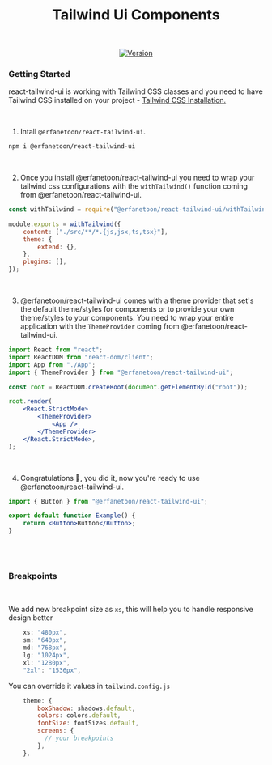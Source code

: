 <h1 align="center">Tailwind Ui Components</h1>

</br>

<p align="center">
  <!-- <a href="https://www.npmjs.com/package/@erfanetoon/react-tailwind-ui">
    <img src="https://img.shields.io/npm/dt/@erfanetoon/react-tailwind-ui.svg" alt="Total Downloads">
  </a> -->
  <a href="https://github.com/erfanetoon/react-tailwind-ui/releases">
    <img src="https://img.shields.io/badge/version-1.0.0-blue.svg" alt="Version" />
  </a>
</p>

### Getting Started

react-tailwind-ui is working with Tailwind CSS classes and you need to have Tailwind CSS installed on your project - <a href="https://tailwindcss.com/docs/installation/framework-guides" target="_blank">Tailwind CSS Installation.</a>

<br />

1. Intall `@erfanetoon/react-tailwind-ui`.

```bash
npm i @erfanetoon/react-tailwind-ui
```

<br />

2. Once you install @erfanetoon/react-tailwind-ui you need to wrap your tailwind css configurations with the `withTailwind()` function coming from @erfanetoon/react-tailwind-ui.

```js
const withTailwind = require("@erfanetoon/react-tailwind-ui/withTailwind");

module.exports = withTailwind({
    content: ["./src/**/*.{js,jsx,ts,tsx}"],
    theme: {
        extend: {},
    },
    plugins: [],
});
```

<br />

3. @erfanetoon/react-tailwind-ui comes with a theme provider that set's the default theme/styles for components or to provide your own theme/styles to your components. You need to wrap your entire application with the `ThemeProvider` coming from @erfanetoon/react-tailwind-ui.

```jsx
import React from "react";
import ReactDOM from "react-dom/client";
import App from "./App";
import { ThemeProvider } from "@erfanetoon/react-tailwind-ui";

const root = ReactDOM.createRoot(document.getElementById("root"));

root.render(
    <React.StrictMode>
        <ThemeProvider>
            <App />
        </ThemeProvider>
    </React.StrictMode>,
);
```

<br />

4. Congratulations 🥳, you did it, now you're ready to use @erfanetoon/react-tailwind-ui.

```jsx
import { Button } from "@erfanetoon/react-tailwind-ui";

export default function Example() {
    return <Button>Button</Button>;
}
```

<br />
<br />

### Breakpoints

</br>

We add new breakpoint size as `xs`, this will help you to handle responsive design better

```jsx
    xs: "480px",
    sm: "640px",
    md: "768px",
    lg: "1024px",
    xl: "1280px",
    "2xl": "1536px",
```

You can override it values in `tailwind.config.js`

```jsx
    theme: {
        boxShadow: shadows.default,
        colors: colors.default,
        fontSize: fontSizes.default,
        screens: {
          // your breakpoints
        },
    },
```
